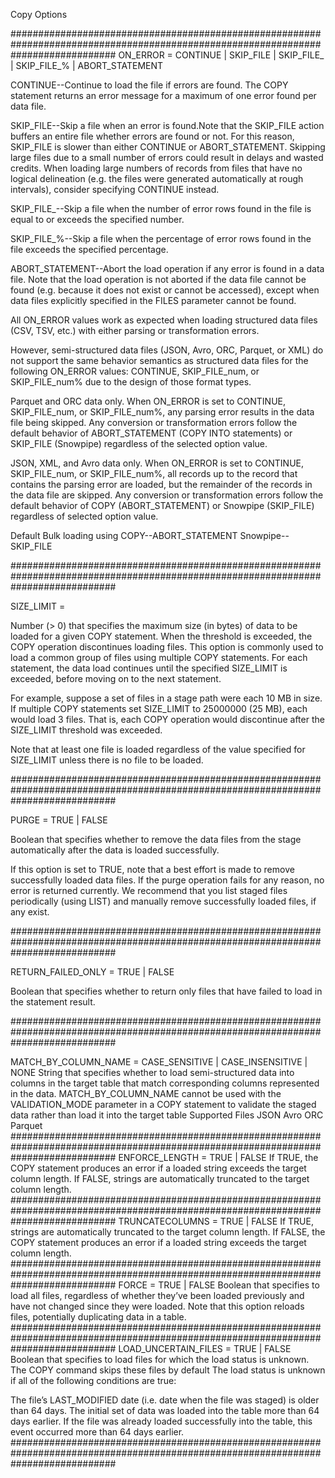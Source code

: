 Copy Options

###################################################################################################################################
ON_ERROR = CONTINUE | SKIP_FILE | SKIP_FILE_<num> | SKIP_FILE_<num>% | ABORT_STATEMENT

CONTINUE--Continue to load the file if errors are found. The COPY statement returns an error message for a maximum of one error found per data file.

SKIP_FILE--Skip a file when an error is found.Note that the SKIP_FILE action buffers an entire file whether errors are found or not. For this reason, SKIP_FILE is slower than either CONTINUE or ABORT_STATEMENT. Skipping large files due to a small number of errors could result in delays and wasted credits. When loading large numbers of records from files that have no logical delineation (e.g. the files were generated automatically at rough intervals), consider specifying CONTINUE instead.

SKIP_FILE_<num>--Skip a file when the number of error rows found in the file is equal to or exceeds the specified number.

SKIP_FILE_<num>%--Skip a file when the percentage of error rows found in the file exceeds the specified percentage.

ABORT_STATEMENT--Abort the load operation if any error is found in a data file.
Note that the load operation is not aborted if the data file cannot be found (e.g. because it does not exist or cannot be accessed), except when data files explicitly specified in the FILES parameter cannot be found.

All ON_ERROR values work as expected when loading structured data files (CSV, TSV, etc.) with either parsing or transformation errors.

However, semi-structured data files (JSON, Avro, ORC, Parquet, or XML) do not support the same behavior semantics as structured data files for the following ON_ERROR values: CONTINUE, SKIP_FILE_num, or SKIP_FILE_num% due to the design of those format types.

Parquet and ORC data only. When ON_ERROR is set to CONTINUE, SKIP_FILE_num, or SKIP_FILE_num%, any parsing error results in the data file being skipped. Any conversion or transformation errors follow the default behavior of ABORT_STATEMENT (COPY INTO <table> statements) or SKIP_FILE (Snowpipe) regardless of the selected option value.

JSON, XML, and Avro data only. When ON_ERROR is set to CONTINUE, SKIP_FILE_num, or SKIP_FILE_num%, all records up to the record that contains the parsing error are loaded, but the remainder of the records in the data file are skipped. Any conversion or transformation errors follow the default behavior of COPY (ABORT_STATEMENT) or Snowpipe (SKIP_FILE) regardless of selected option value.

Default
Bulk loading using COPY--ABORT_STATEMENT
Snowpipe--SKIP_FILE

###################################################################################################################################

SIZE_LIMIT = <num>

Number (> 0) that specifies the maximum size (in bytes) of data to be loaded for a given COPY statement. When the threshold is exceeded, the COPY operation discontinues loading files. This option is commonly used to load a common group of files using multiple COPY statements. For each statement, the data load continues until the specified SIZE_LIMIT is exceeded, before moving on to the next statement.

For example, suppose a set of files in a stage path were each 10 MB in size. If multiple COPY statements set SIZE_LIMIT to 25000000 (25 MB), each would load 3 files. That is, each COPY operation would discontinue after the SIZE_LIMIT threshold was exceeded.

Note that at least one file is loaded regardless of the value specified for SIZE_LIMIT unless there is no file to be loaded.

###################################################################################################################################

PURGE = TRUE | FALSE

Boolean that specifies whether to remove the data files from the stage automatically after the data is loaded successfully.

If this option is set to TRUE, note that a best effort is made to remove successfully loaded data files. If the purge operation fails for any reason, no error is returned currently. We recommend that you list staged files periodically (using LIST) and manually remove successfully loaded files, if any exist.

###################################################################################################################################

RETURN_FAILED_ONLY = TRUE | FALSE

Boolean that specifies whether to return only files that have failed to load in the statement result.

###################################################################################################################################

MATCH_BY_COLUMN_NAME = CASE_SENSITIVE | CASE_INSENSITIVE | NONE
String that specifies whether to load semi-structured data into columns in the target table that match corresponding columns represented in the data.
MATCH_BY_COLUMN_NAME cannot be used with the VALIDATION_MODE parameter in a COPY statement to validate the staged data rather than load it into the target table
Supported Files
JSON
Avro
ORC
Parquet
###################################################################################################################################
ENFORCE_LENGTH = TRUE | FALSE
If TRUE, the COPY statement produces an error if a loaded string exceeds the target column length.
If FALSE, strings are automatically truncated to the target column length.
###################################################################################################################################
TRUNCATECOLUMNS = TRUE | FALSE
If TRUE, strings are automatically truncated to the target column length.
If FALSE, the COPY statement produces an error if a loaded string exceeds the target column length.
###################################################################################################################################
FORCE = TRUE | FALSE
Boolean that specifies to load all files, regardless of whether they’ve been loaded previously and have not changed since they were loaded. Note that this option reloads files, potentially duplicating data in a table.
###################################################################################################################################
LOAD_UNCERTAIN_FILES = TRUE | FALSE
Boolean that specifies to load files for which the load status is unknown. The COPY command skips these files by default
The load status is unknown if all of the following conditions are true:

The file’s LAST_MODIFIED date (i.e. date when the file was staged) is older than 64 days.
The initial set of data was loaded into the table more than 64 days earlier.
If the file was already loaded successfully into the table, this event occurred more than 64 days earlier.
###################################################################################################################################